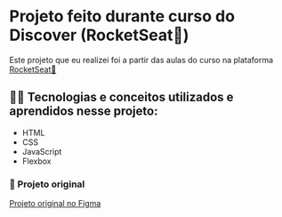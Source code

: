 # Projeto feito durante curso do Discover (RocketSeat🚀)


Este projeto que eu realizei foi a partir das aulas do curso na plataforma [RocketSeat🚀](https://app.rocketseat.com.br/discover)


## 👩‍💻 Tecnologias e conceitos utilizados e aprendidos nesse projeto:

- HTML
- CSS
- JavaScript
- Flexbox

### 👀 Projeto original

[Projeto original no Figma ](https://www.figma.com/file/Lz9n5Xdr1aTFJsSdUC6q37/DevLinks-%E2%80%A2-Projeto-Discover-(Community)?node-id=58%3A423&mode=dev)
